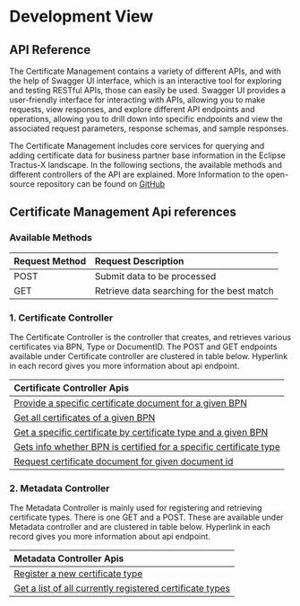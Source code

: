 <!--
  - Copyright (c) 2023,2024 Contributors to the Eclipse Foundation
  -
  - See the NOTICE file(s) distributed with this work for additional
  - information regarding copyright ownership.
  -
  - This program and the accompanying materials are made available under the
  - terms of the Apache License, Version 2.0 which is available at
  - https://www.apache.org/licenses/LICENSE-2.0.
  -
  - Unless required by applicable law or agreed to in writing, software
  - distributed under the License is distributed on an "AS IS" BASIS, WITHOUT
  - WARRANTIES OR CONDITIONS OF ANY KIND, either express or implied. See the
  - License for the specific language governing permissions and limitations
  - under the License.
  -
  - SPDX-License-Identifier: Apache-2.0
-->
# Development View

## API Reference

The Certificate Management contains a variety of different APIs, and with the help of Swagger UI interface, which is an interactive tool for exploring and testing RESTful APIs, those can easily be used.
Swagger UI provides a user-friendly interface for interacting with APIs, allowing you to make requests, view responses, and explore different API endpoints and operations,
allowing you to drill down into specific endpoints and view the associated request parameters, response schemas, and sample responses.

The Certificate Management includes core services for querying and adding certificate data for business partner base information in the Eclipse Tractus-X landscape.
In the following sections, the available methods and different controllers of the API are explained.
More Information to the open-source repository can be found on [GitHub](https://github.com/eclipse-tractusx/bpdm-certificate-management)

## Certificate Management Api references

### Available Methods

| Request Method | Request Description |
| :----------- |:---|
| POST| Submit data to be processed |
| GET | Retrieve data searching for the best match |

### 1. Certificate Controller

The Certificate Controller is the controller that creates, and retrieves various certificates via BPN, Type or DocumentID. The POST and GET endpoints  
available under Certificate controller are clustered in table below. Hyperlink in each record gives you more information about api endpoint.

| Certificate Controller Apis |
|:---|
| [Provide a specific certificate document for a given BPN](https://app.swaggerhub.com/apis/eclipse-tractusx-bot/bpdm-certificate-management/0.0.4-SNAPSHOT#/certificate-controller/setCertificateDocument) |
| [Get all certificates of a given BPN](https://app.swaggerhub.com/apis/eclipse-tractusx-bot/bpdm-certificate-management/0.0.4-SNAPSHOT#/certificate-controller/getCertificatesByBpnPaginated) |
| [Get a specific certificate by certificate type and a given BPN](https://app.swaggerhub.com/apis/eclipse-tractusx-bot/bpdm-certificate-management/0.0.4-SNAPSHOT#/certificate-controller/getCertificateByTypeAndBpnPaginated) |
| [Gets info whether BPN is certified for a specific certificate type](https://app.swaggerhub.com/apis/eclipse-tractusx-bot/bpdm-certificate-management/0.0.4-SNAPSHOT#/certificate-controller/checkCertificateByBpnAndType) |
| [Request certificate document for given document id](https://app.swaggerhub.com/apis/eclipse-tractusx-bot/bpdm-certificate-management/0.0.4-SNAPSHOT#/certificate-controller/retrieveCertificateDocument) |

### 2. Metadata Controller

The Metadata Controller is mainly used for registering and retrieving certificate types. There is one GET and a POST.
These are available under Metadata controller and are clustered in table below. Hyperlink in each record gives you more information about api endpoint.

| Metadata Controller Apis |  
| :--- |
| [Register a new certificate type](https://app.swaggerhub.com/apis/eclipse-tractusx-bot/bpdm-certificate-management/0.0.4-SNAPSHOT#/metadata-controller/setCertificateType) |
| [Get a list of all currently registered certificate types](https://app.swaggerhub.com/apis/eclipse-tractusx-bot/bpdm-certificate-management/0.0.4-SNAPSHOT#/metadata-controller/getCertificateTypes) |
